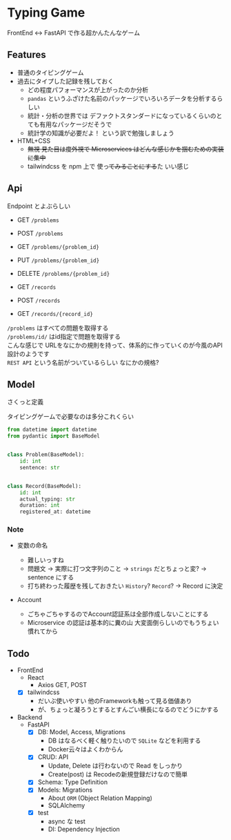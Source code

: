 # Typing Game

FrontEnd <-> FastAPI で作る超かんたんなゲーム

## Features

- 普通のタイピングゲーム
- 過去にタイプした記録を残しておく
  - どの程度パフォーマンスが上がったのか分析
  - `pandas` というふざけた名前のパッケージでいろいろデータを分析するらしい
  - 統計・分析の世界では デファクトスタンダードになっているくらいのとても有用なパッケージだそうで
  - 統計学の知識が必要だよ！ という訳で勉強しましょう
- HTML+CSS
  - ~~無視 見た目は度外視で Microservices はどんな感じかを掴むための実装に集中~~
  - tailwindcss を npm 上で 使っ~~てみることにする~~た いい感じ

## Api

Endpoint とよぶらしい

- GET `/problems`
- POST `/problems`
- GET `/problems/{problem_id}`
- PUT `/problems/{problem_id}`
- DELETE `/problems/{problem_id}`

- GET `/records`
- POST `/records`
- GET `/records/{record_id}`

`/problems` はすべての問題を取得する<br>
`/problems/id/` はid指定で問題を取得する<br>
こんな感じで URLをなにかの規則を持って、体系的に作っていくのが今風のAPI設計のようです<br>
`REST API` という名前がついているらしい なにかの規格?

## Model

さくっと定義

タイピングゲームで必要なのは多分これくらい

```python
from datetime import datetime
from pydantic import BaseModel


class Problem(BaseModel):
    id: int
    sentence: str


class Record(BaseModel):
    id: int
    actual_typing: str
    duration: int
    registered_at: datetime
```

### Note

- 変数の命名
  - 難しいっすね
  - 問題文 -> 実際に打つ文字列のこと -> `strings` だとちょっと変? -> sentence にする
  - 打ち終わった履歴を残しておきたい `History`? `Record`? -> Record に決定

- Account
  - ごちゃごちゃするのでAccount認証系は全部作成しないことにする
  - Microservice の認証は基本的に糞の山 大変面倒らしいのでもうちょい慣れてから

## Todo

- FrontEnd
  - React
    - Axios GET, POST
  - [x] tailwindcss
    - だいぶ使いやすい 他のFrameworkも触って見る価値あり
    - が、ちょっと凝ろうとするとすんごい横長になるのでどうにかする
- Backend
  - FastAPI
    - [x] DB: Model, Access, Migrations
      - DB はなるべく軽く触りたいので `SQLite` などを利用する
      - Docker云々はよくわからん
    - [x] CRUD: API
      - Update, Delete は行わないので Read をしっかり
      - Create(post) は Recodeの新規登録だけなので簡単
    - [x] Schema: Type Definition
    - [x] Models: Migrations
      - About `ORM` (Object Relation Mapping)
      - SQLAlchemy
    - [x] test
      - async な test
      - DI: Dependency Injection
